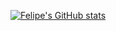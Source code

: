 [![Felipe's GitHub stats](https://github-readme-stats.vercel.app/api?username=anuraghazra)](https://github.com/SouzaHFelipe/github-readme-stats)
